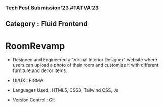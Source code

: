 ### Tech Fest Submission'23 #TATVA'23
## Category : Fluid Frontend

# RoomRevamp
- Designed and Engineered a "Virtual Interior Designer" website where users can upload a photo of their room and 
customize it with different furniture and decor items.

- UI/UX : FIGMA
- Languages Used : HTML5, CSS3, Tailwind CSS, Js
- Version Control : Git
